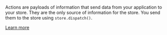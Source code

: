 Actions are payloads of information that send data from your application to your store. They are the only source of information for the store. You send them to the store using `store.dispatch()`.

[Learn more](https://redux.js.org/basics/actions)
